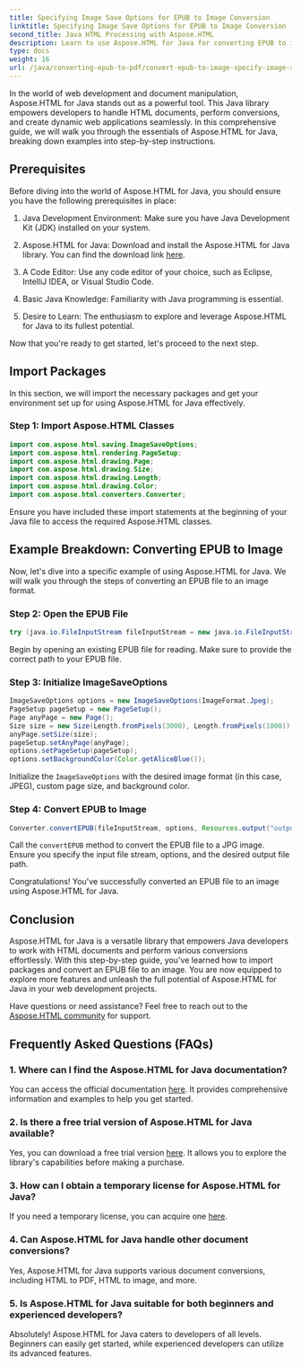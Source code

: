 ```yaml
---
title: Specifying Image Save Options for EPUB to Image Conversion
linktitle: Specifying Image Save Options for EPUB to Image Conversion
second_title: Java HTML Processing with Aspose.HTML
description: Learn to use Aspose.HTML for Java for converting EPUB to image & more. Explore our step-by-step guide. #JavaDevelopment #WebDevelopment #DocumentConversion
type: docs
weight: 16
url: /java/converting-epub-to-pdf/convert-epub-to-image-specify-image-save-options/
---
```


In the world of web development and document manipulation, Aspose.HTML for Java stands out as a powerful tool. This Java library empowers developers to handle HTML documents, perform conversions, and create dynamic web applications seamlessly. In this comprehensive guide, we will walk you through the essentials of Aspose.HTML for Java, breaking down examples into step-by-step instructions.

## Prerequisites

Before diving into the world of Aspose.HTML for Java, you should ensure you have the following prerequisites in place:

1. Java Development Environment: Make sure you have Java Development Kit (JDK) installed on your system.

2. Aspose.HTML for Java: Download and install the Aspose.HTML for Java library. You can find the download link [here](https://releases.aspose.com/html/java/).

3. A Code Editor: Use any code editor of your choice, such as Eclipse, IntelliJ IDEA, or Visual Studio Code.

4. Basic Java Knowledge: Familiarity with Java programming is essential.

5. Desire to Learn: The enthusiasm to explore and leverage Aspose.HTML for Java to its fullest potential.

Now that you're ready to get started, let's proceed to the next step.

## Import Packages

In this section, we will import the necessary packages and get your environment set up for using Aspose.HTML for Java effectively. 

### Step 1: Import Aspose.HTML Classes

```java
import com.aspose.html.saving.ImageSaveOptions;
import com.aspose.html.rendering.PageSetup;
import com.aspose.html.drawing.Page;
import com.aspose.html.drawing.Size;
import com.aspose.html.drawing.Length;
import com.aspose.html.drawing.Color;
import com.aspose.html.converters.Converter;
```

Ensure you have included these import statements at the beginning of your Java file to access the required Aspose.HTML classes.

## Example Breakdown: Converting EPUB to Image

Now, let's dive into a specific example of using Aspose.HTML for Java. We will walk you through the steps of converting an EPUB file to an image format.

### Step 2: Open the EPUB File

```java
try (java.io.FileInputStream fileInputStream = new java.io.FileInputStream(Resources.input("input.epub"))) {
```

Begin by opening an existing EPUB file for reading. Make sure to provide the correct path to your EPUB file.

### Step 3: Initialize ImageSaveOptions

```java
ImageSaveOptions options = new ImageSaveOptions(ImageFormat.Jpeg);
PageSetup pageSetup = new PageSetup();
Page anyPage = new Page();
Size size = new Size(Length.fromPixels(3000), Length.fromPixels(1000));
anyPage.setSize(size);
pageSetup.setAnyPage(anyPage);
options.setPageSetup(pageSetup);
options.setBackgroundColor(Color.getAliceBlue());
```

Initialize the `ImageSaveOptions` with the desired image format (in this case, JPEG), custom page size, and background color.

### Step 4: Convert EPUB to Image

```java
Converter.convertEPUB(fileInputStream, options, Resources.output("output.jpg"));
```

Call the `convertEPUB` method to convert the EPUB file to a JPG image. Ensure you specify the input file stream, options, and the desired output file path.

Congratulations! You've successfully converted an EPUB file to an image using Aspose.HTML for Java.

## Conclusion

Aspose.HTML for Java is a versatile library that empowers Java developers to work with HTML documents and perform various conversions effortlessly. With this step-by-step guide, you've learned how to import packages and convert an EPUB file to an image. You are now equipped to explore more features and unleash the full potential of Aspose.HTML for Java in your web development projects.

Have questions or need assistance? Feel free to reach out to the [Aspose.HTML community](https://forum.aspose.com/) for support.

## Frequently Asked Questions (FAQs)

### 1. Where can I find the Aspose.HTML for Java documentation?

You can access the official documentation [here](https://reference.aspose.com/html/java/). It provides comprehensive information and examples to help you get started.

### 2. Is there a free trial version of Aspose.HTML for Java available?

Yes, you can download a free trial version [here](https://releases.aspose.com/). It allows you to explore the library's capabilities before making a purchase.

### 3. How can I obtain a temporary license for Aspose.HTML for Java?

If you need a temporary license, you can acquire one [here](https://purchase.aspose.com/temporary-license/).

### 4. Can Aspose.HTML for Java handle other document conversions?

Yes, Aspose.HTML for Java supports various document conversions, including HTML to PDF, HTML to image, and more.

### 5. Is Aspose.HTML for Java suitable for both beginners and experienced developers?

Absolutely! Aspose.HTML for Java caters to developers of all levels. Beginners can easily get started, while experienced developers can utilize its advanced features.
